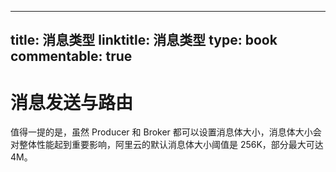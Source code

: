 
---
title: 消息类型
linktitle: 消息类型
type: book
commentable: true
---

# 消息发送与路由

值得一提的是，虽然 Producer 和 Broker 都可以设置消息体大小，消息体大小会对整体性能起到重要影响，阿里云的默认消息体大小阈值是 256K，部分最大可达 4M。

    